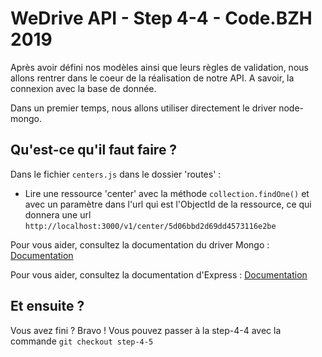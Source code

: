 # WeDrive API - Step 4-4 - Code.BZH 2019

Après avoir défini nos modèles ainsi que leurs règles de validation, nous allons rentrer dans le coeur de la réalisation de notre API. A savoir, la connexion avec la base de donnée.

Dans un premier temps, nous allons utiliser directement le driver node-mongo. 

## Qu'est-ce qu'il faut faire ? 

Dans le fichier ``centers.js`` dans le dossier 'routes' :

- Lire une ressource 'center' avec la méthode ``collection.findOne()`` et avec un paramètre dans l'url qui est l'ObjectId de la ressource, ce qui donnera une url ``http://localhost:3000/v1/center/5d06bbd2d69dd4573116e2be``

Pour vous aider, consultez la documentation du driver Mongo : [Documentation](https://mongodb.github.io/node-mongodb-native/)

Pour vous aider, consultez la documentation d'Express : [Documentation](https://expressjs.com/fr/guide/routing.html)


## Et ensuite ? 

Vous avez fini ? Bravo ! Vous pouvez passer à la step-4-4 avec la commande ```git checkout step-4-5```